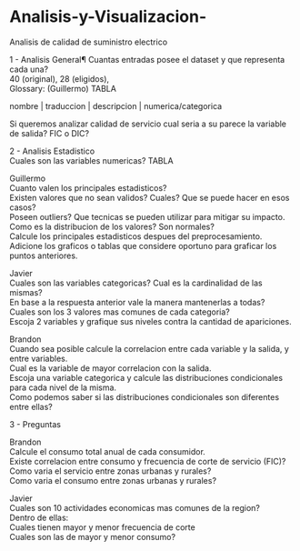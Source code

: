 # Analisis-y-Visualizacion-
Analisis de calidad de suministro electrico

1 - Analisis General¶
Cuantas entradas posee el dataset y que representa cada una? <br>
40 (original), 28 (eligidos),  <br>
Glossary: (Guillermo) TABLA <br>

nombre | traduccion | descripcion | numerica/categorica

Si queremos analizar calidad de servicio cual seria a su parece la variable de salida?
FIC o DIC?<br>

2 - Analisis Estadistico <br>
Cuales son las variables numericas? TABLA<br>

Guillermo<br>
Cuanto valen los principales estadisticos?<br>
Existen valores que no sean validos? Cuales? Que se puede hacer en esos casos? <br>
Poseen outliers? Que tecnicas se pueden utilizar para mitigar su impacto. <br>
Como es la distribucion de los valores? Son normales? <br>
Calcule los principales estadisticos despues del preprocesamiento. <br>
Adicione los graficos o tablas que considere oportuno para graficar los puntos anteriores. <br>

Javier <br>
Cuales son las variables categoricas? Cual es la cardinalidad de las mismas? <br>
En base a la respuesta anterior vale la manera mantenerlas a todas? <br>
Cuales son los 3 valores mas comunes de cada categoria? <br>
Escoja 2 variables y grafique sus niveles contra la cantidad de apariciones. <br>

Brandon <br>
Cuando sea posible calcule la correlacion entre cada variable y la salida, y entre variables. <br>
Cual es la variable de mayor correlacion con la salida. <br>
Escoja una variable categorica y calcule las distribuciones condicionales para cada nivel de la misma. <br>
Como podemos saber si las distribuciones condicionales son diferentes entre ellas? <br>

3 - Preguntas <br>

Brandon <br>
Calcule el consumo total anual de cada consumidor. <br>
Existe correlacion entre consumo y frecuencia de corte de servicio (FIC)? <br>
Como varia el servicio entre zonas urbanas y rurales? <br>
Como varia el consumo entre zonas urbanas y rurales? <br>

Javier <br>
Cuales son 10 actividades economicas mas comunes de la region? <br>
Dentro de ellas: <br>
Cuales tienen mayor y menor frecuencia de corte <br>
Cuales son las de mayor y menor consumo? <br>